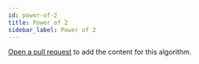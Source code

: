 ```yaml
---
id: power-of-2
title: Power of 2
sidebar_label: Power of 2
---
```


[Open a pull request](https://github.com/AllAlgorithms/algorithms/tree/master/docs/power-of-2.md) to add the content for this algorithm.